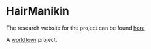 # HairManikin

The research website for the project can be found [here](https://tinalasisi.github.io/HairManikin/)


A [workflowr][] project.

[workflowr]: https://github.com/jdblischak/workflowr
